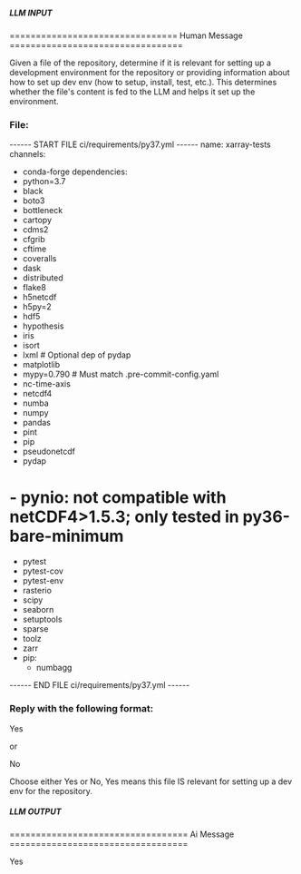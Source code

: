 ##### LLM INPUT #####
================================ Human Message =================================

Given a file of the repository, determine if it is relevant for setting up a development environment for the repository or providing information about how to set up dev env (how to setup, install, test, etc.). This determines whether the file's content is fed to the LLM and helps it set up the environment.

### File:
------ START FILE ci/requirements/py37.yml ------
name: xarray-tests
channels:
  - conda-forge
dependencies:
  - python=3.7
  - black
  - boto3
  - bottleneck
  - cartopy
  - cdms2
  - cfgrib
  - cftime
  - coveralls
  - dask
  - distributed
  - flake8
  - h5netcdf
  - h5py=2
  - hdf5
  - hypothesis
  - iris
  - isort
  - lxml    # Optional dep of pydap
  - matplotlib
  - mypy=0.790  # Must match .pre-commit-config.yaml
  - nc-time-axis
  - netcdf4
  - numba
  - numpy
  - pandas
  - pint
  - pip
  - pseudonetcdf
  - pydap
  # - pynio: not compatible with netCDF4>1.5.3; only tested in py36-bare-minimum
  - pytest
  - pytest-cov
  - pytest-env
  - rasterio
  - scipy
  - seaborn
  - setuptools
  - sparse
  - toolz
  - zarr
  - pip:
    - numbagg

------ END FILE ci/requirements/py37.yml ------

### Reply with the following format:

<rel>Yes</rel>

or

<rel>No</rel>

Choose either Yes or No, Yes means this file IS relevant for setting up a dev env for the repository.

##### LLM OUTPUT #####
================================== Ai Message ==================================

<rel>Yes</rel>